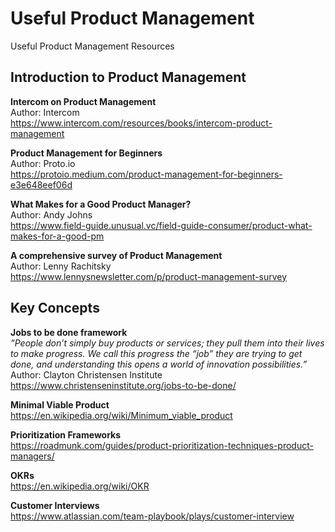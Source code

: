 # Useful Product Management
Useful Product Management Resources

## Introduction to Product Management


**Intercom on Product Management**  
Author: Intercom  
https://www.intercom.com/resources/books/intercom-product-management  


**Product Management for Beginners**  
Author: Proto.io  
https://protoio.medium.com/product-management-for-beginners-e3e648eef06d


**What Makes for a Good Product Manager?**  
Author: Andy Johns  
https://www.field-guide.unusual.vc/field-guide-consumer/product-what-makes-for-a-good-pm  


**A comprehensive survey of Product Management**  
Author: Lenny Rachitsky  
https://www.lennysnewsletter.com/p/product-management-survey  


## Key Concepts


**Jobs to be done framework**  
*”People don’t simply buy products or services; they pull them into their lives to make progress. We call this progress the “job” they are trying to get done, and understanding this opens a world of innovation possibilities.”*
Author: Clayton Christensen Institute  
https://www.christenseninstitute.org/jobs-to-be-done/  


**Minimal Viable Product**  
https://en.wikipedia.org/wiki/Minimum_viable_product


**Prioritization Frameworks**  
https://roadmunk.com/guides/product-prioritization-techniques-product-managers/


**OKRs**  
https://en.wikipedia.org/wiki/OKR


**Customer Interviews**  
https://www.atlassian.com/team-playbook/plays/customer-interview

